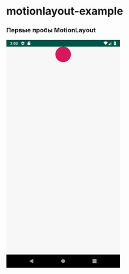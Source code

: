 # motionlayout-example

<h3>Первые пробы MotionLayout</h3>

<img src="https://github.com/VeselinaZatchepina/motionlayout-example/blob/master/bounce.gif" width="300" height="600" />
